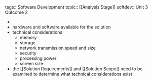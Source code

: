 tags:: Software Development
topic:: [[Analysis Stage]]
softdev:: Unit 3 Outcome 2

-
- hardware and software available for the solution
- technical considerations
	- memory
	- storage
	- network transmission speed and size
	- security
	- processing power
	- screen size
- the [[Solution Requirements]] and [[Solution Scope]] need to be examined to determine what technical considerations exist